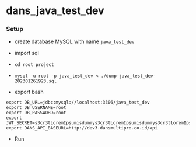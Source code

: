 # dans_java_test_dev

### Setup
- create database MySQL with name `java_test_dev`
- import sql
 - `cd root project`
 - `mysql -u root -p java_test_dev < ./dump-java_test_dev-202301261923.sql`

- export bash
```
export DB_URL=jdbc:mysql://localhost:3306/java_test_dev
export DB_USERNAME=root
export DB_PASSWORD=root
export JWT_SECRET=s3cr3tLoremIpsumisdummys3cr3tLoremIpsumisdummys3cr3tLoremIpsumisdummys3cr3tLoremIpsumisdummys3cr3tLoremIpsumisdummy
export DANS_API_BASEURL=http://dev3.dansmultipro.co.id/api
```

- Run